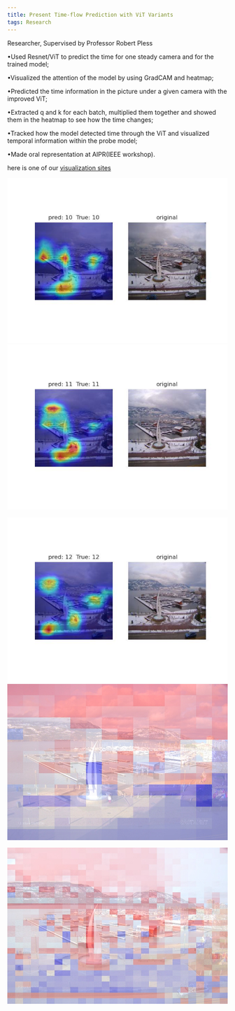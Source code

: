 ```yaml
---
title: Present Time-flow Prediction with ViT Variants
tags: Research
---
```


Researcher, Supervised by Professor Robert Pless
<!--more-->

•Used Resnet/ViT to predict the time for one steady camera and for the trained model;

•Visualized the attention of the model by using GradCAM and heatmap;

•Predicted the time information in the picture under a given camera with the improved ViT;

•Extracted q and k for each batch, multiplied them together and showed them in the heatmap to see how the time changes;

•Tracked how the model detected time through the ViT and visualized temporal information within the probe model;

•Made oral representation at AIPR(IEEE workshop).

here is one of our [visualization sites](http://ravana.seas.gwu.edu:24567/attn_vis)

![avatar](https://raw.githubusercontent.com/NorahCSJZ/NorahCSJZ.github.io/main/markdown_image/131055.jpg)
![avatar](https://raw.githubusercontent.com/NorahCSJZ/NorahCSJZ.github.io/main/markdown_image/131150.jpg)

![avatar](https://raw.githubusercontent.com/NorahCSJZ/NorahCSJZ.github.io/main/markdown_image/131250.jpg)
![avatar](https://raw.githubusercontent.com/NorahCSJZ/NorahCSJZ.github.io/main/markdown_image/13_13.jpg)

![avatar](https://raw.githubusercontent.com/NorahCSJZ/NorahCSJZ.github.io/main/markdown_image/14_14.jpg)



